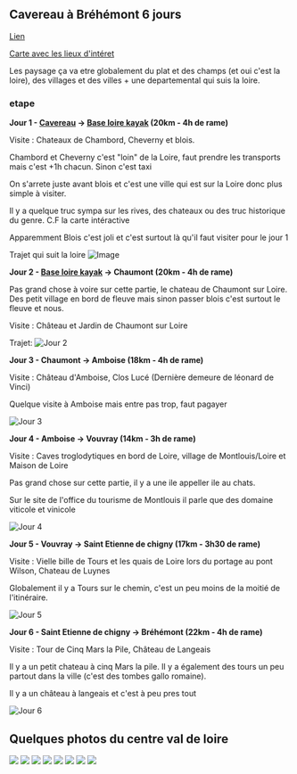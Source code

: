 ## Cavereau à Bréhémont 6 jours
[Lien](https://rando-canoe-france.com/rando-6-jours-cavereau-brehemont)

[Carte avec les lieux d'intéret](https://umap.openstreetmap.fr/fr/map/anonymous-edit/1208778:MvWL7TE7JfSv0qb_HxJ7rlsjCuSvp-IrV5CC2c_QEDM)

Les paysage ça va etre globalement du plat et des champs (et oui c'est la loire), des villages et des villes + une departemental qui suis la loire.

### etape

**Jour 1 - [Cavereau](https://maps.app.goo.gl/emWCPHkiWigAEEvr9) -> [Base loire kayak](https://maps.app.goo.gl/2QhBKZVP26XNfzVH7) (20km - 4h de rame)**

Visite : Chateaux de Chambord, Cheverny et blois.

Chambord et Cheverny c'est "loin" de la Loire, faut prendre les transports mais c'est +1h chacun. Sinon c'est taxi

On s'arrete juste avant blois et c'est une ville qui est sur la Loire donc plus simple à visiter.

Il y a quelque truc sympa sur les rives, des chateaux ou des truc historique du genre. C.F la carte intéractive

Apparemment Blois c'est joli et c'est surtout là qu'il faut visiter pour le jour 1

Trajet qui suit la loire
![Image](./jour1-trajet-voiture.png)

**Jour 2 - [Base loire kayak](https://maps.app.goo.gl/2QhBKZVP26XNfzVH7) -> Chaumont (20km - 4h de rame)**

Pas grand chose à voire sur cette partie, le chateau de Chaumont sur Loire. Des petit village en bord de fleuve mais sinon passer blois c'est surtout le fleuve et nous.

Visite : Château et Jardin de Chaumont sur Loire

Trajet:
![Jour 2](./Jour2-trajet.png)

**Jour 3 - Chaumont -> Amboise (18km - 4h de rame)**

Visite : Château d'Amboise, Clos Lucé (Dernière demeure de léonard de Vinci)

Quelque visite à Amboise mais entre pas trop, faut pagayer

![Jour 3](./jour3.png)

**Jour 4 - Amboise -> Vouvray (14km - 3h de rame)**

Visite : Caves troglodytiques en bord de Loire, village de Montlouis/Loire et Maison de Loire

Pas grand chose sur cette partie, il y a une ile appeller ile au chats.

Sur le site de l'office du tourisme de Montlouis il parle que des domaine viticole et vinicole

![Jour 4](./jour4.png)

**Jour 5 - Vouvray -> Saint Etienne de chigny (17km - 3h30 de rame)**

Visite : Vielle bille de Tours et les quais de Loire lors du portage au pont Wilson, Chateau de Luynes

Globalement il y a Tours sur le chemin, c'est un peu moins de la moitié de l'itinéraire.

![Jour 5](./jour5.png)

**Jour 6 - Saint Etienne de chigny -> Bréhémont (22km - 4h de rame)**

Visite : Tour de Cinq Mars la Pile, Château de Langeais

Il y a un petit chateau à cinq Mars la pile. Il y a également des tours un peu partout dans la ville (c'est des tombes gallo romaine).

Il y a un château à langeais et c'est à peu pres tout

![Jour 6](./jour6.png)

## Quelques photos du centre val de loire 

![](./images.jpeg)
![](./images%20(1).jpeg)
![](./images%20(2).jpeg)
![](./renovation-metallique-centre-val-de-loire.jpg)
![](./téléchargement.jpeg)
![](./téléchargement%20(3).jpeg)
![](./téléchargement%20(2).jpeg)
![](téléchargement%20(1).jpeg)